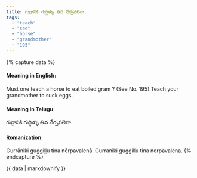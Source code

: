 ```yaml
---
title: గుర్రానికి గుగ్గిళ్ళు తిన నేర్పవలెనా.
tags:
  - "teach"
  - "see"
  - "horse"
  - "grandmother"
  - "195"
---
```


{% capture data %}
#### Meaning in English:
Must one teach a horse to eat boiled gram ?
(See No. 195)
Teach your grandmother to suck eggs.

#### Meaning in Telugu:
గుర్రానికి గుగ్గిళ్ళు తిన నేర్పవలెనా.

#### Romanization:
Gurrāniki guggiḷḷu tina nērpavalenā.
Gurraniki guggillu tina nerpavalena.
{% endcapture %}

{{ data | markdownify }}

